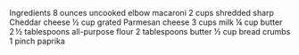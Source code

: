 Ingredients
8 ounces uncooked elbow macaroni
2 cups shredded sharp Cheddar cheese
½ cup grated Parmesan cheese
3 cups milk
¼ cup butter
2 ½ tablespoons all-purpose flour
2 tablespoons butter
½ cup bread crumbs
1 pinch paprika
